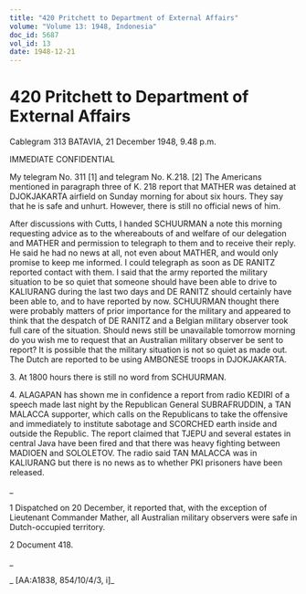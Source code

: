 ```yaml
---
title: "420 Pritchett to Department of External Affairs"
volume: "Volume 13: 1948, Indonesia"
doc_id: 5687
vol_id: 13
date: 1948-12-21
---
```


# 420 Pritchett to Department of External Affairs

Cablegram 313 BATAVIA, 21 December 1948, 9.48 p.m.

IMMEDIATE CONFIDENTIAL

My telegram No. 311 [1] and telegram No. K.218. [2] The Americans mentioned in paragraph three of K. 218 report that MATHER was detained at DJOKJAKARTA airfield on Sunday morning for about six hours. They say that he is safe and unhurt. However, there is still no official news of him.

After discussions with Cutts, I handed SCHUURMAN a note this morning requesting advice as to the whereabouts of and welfare of our delegation and MATHER and permission to telegraph to them and to receive their reply. He said he had no news at all, not even about MATHER, and would only promise to keep me informed. I could telegraph as soon as DE RANITZ reported contact with them. I said that the army reported the military situation to be so quiet that someone should have been able to drive to KALIURANG during the last two days and DE RANITZ should certainly have been able to, and to have reported by now. SCHUURMAN thought there were probably matters of prior importance for the military and appeared to think that the despatch of DE RANITZ and a Belgian military observer took full care of the situation. Should news still be unavailable tomorrow morning do you wish me to request that an Australian military observer be sent to report? It is possible that the military situation is not so quiet as made out. The Dutch are reported to be using AMBONESE troops in DJOKJAKARTA.

3\. At 1800 hours there is still no word from SCHUURMAN.

4\. ALAGAPAN has shown me in confidence a report from radio KEDIRI of a speech made last night by the Republican General SUBRAFRUDDIN, a TAN MALACCA supporter, which calls on the Republicans to take the offensive and immediately to institute sabotage and SCORCHED earth inside and outside the Republic. The report claimed that TJEPU and several estates in central Java have been fired and that there was heavy fighting between MADIOEN and SOLOLETOV. The radio said TAN MALACCA was in KALIURANG but there is no news as to whether PKI prisoners have been released.

_

1 Dispatched on 20 December, it reported that, with the exception of Lieutenant Commander Mather, all Australian military observers were safe in Dutch-occupied territory.

2 Document 418.

_

_ [AA:A1838, 854/10/4/3, i]_
